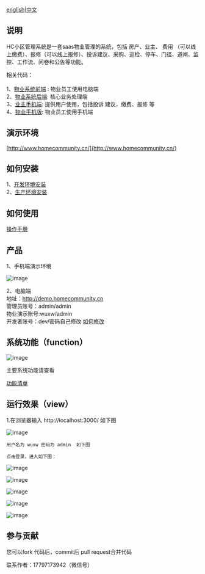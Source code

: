 [english](Readme_en.md)|[中文](Readme_cn.md)
## 说明
 HC小区管理系统是一套saas物业管理的系统，包括 房产、业主、 费用 （可以线上缴费）、报修（可以线上报修）、投诉建议、采购、巡检、停车、门径、道闸、监控、工作流、问卷和公告等功能。
 
 相关代码：<br/><br/>
 1、[物业系统前端](https://gitee.com/java110/MicroCommunityWeb) : 物业员工使用电脑端<br/>
 2、[物业系统后端](https://gitee.com/wuxw7/MicroCommunity): 核心业务处理端<br/>
 3、[业主手机端](https://gitee.com/java110/WechatOwnerService): 提供用户使用，包括投诉 建议，缴费、报修 等<br/>
 4、[物业手机版](https://gitee.com/java110/PropertyApp): 物业员工使用手机端<br/>

 ## 演示环境

 [http://www.homecommunity.cn/](http://www.homecommunity.cn/)

## 如何安装

1、[开发环境安装](docs/installHcDev.md) <br/>
2、[生产环境安装](docs/installHcProd.md)<br/>

## 如何使用

[操作手册](http://bbs.homecommunity.cn/document.html?docId=102022031484710001)

   
## 产品

1、手机端演示环境

   ![image](docs/img/hc.png)

2、电脑端<br/>
地址：http://demo.homecommunity.cn <br/>
管理员账号：admin/admin<br/>
物业演示账号:wuxw/admin<br/>
开发者账号：dev/密码自己修改 [如何修改](http://bbs.homecommunity.cn/pages/bbs/topic.html?topicId=102021110520080050)
    
## 系统功能（function） 

   ![image](docs/img/func.png)
   
   主要系统功能请查看
     
   [功能清单](http://bbs.homecommunity.cn/pages/bbs/topic.html?topicId=102022042459860343)
  
## 运行效果（view）
1.在浏览器输入 http://localhost:3000/ 如下图

![image](docs/img/login.png)

    用户名为 wuxw 密码为 admin  如下图

    点击登录，进入如下图：

![image](docs/img/0004.png)

![image](docs/img/index.png)

![image](docs/img/business.png)

![image](docs/img/owner.png)

![image](docs/img/phone.png)

## 参与贡献

您可以fork 代码后，commit后 pull request合并代码

联系作者：17797173942（微信号）



